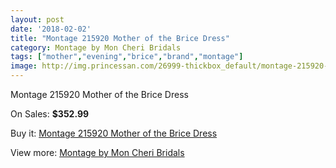 ```yaml
---
layout: post
date: '2018-02-02'
title: "Montage 215920 Mother of the Brice Dress"
category: Montage by Mon Cheri Bridals
tags: ["mother","evening","brice","brand","montage"]
image: http://img.princessan.com/26999-thickbox_default/montage-215920-mother-of-the-brice-dress.jpg
---
```

Montage 215920 Mother of the Brice Dress

On Sales: **$352.99**
<a href="https://www.princessan.com/en/12349-montage-215920-mother-of-the-brice-dress.html"><amp-img layout="responsive" width="600" height="600" src="//img.princessan.com/26999-thickbox_default/montage-215920-mother-of-the-brice-dress.jpg" alt="Montage 215920 Mother of the Brice Dress 0" /></a>
<a href="https://www.princessan.com/en/12349-montage-215920-mother-of-the-brice-dress.html"><amp-img layout="responsive" width="600" height="600" src="//img.princessan.com/27001-thickbox_default/montage-215920-mother-of-the-brice-dress.jpg" alt="Montage 215920 Mother of the Brice Dress 1" /></a>
<a href="https://www.princessan.com/en/12349-montage-215920-mother-of-the-brice-dress.html"><amp-img layout="responsive" width="600" height="600" src="//img.princessan.com/27000-thickbox_default/montage-215920-mother-of-the-brice-dress.jpg" alt="Montage 215920 Mother of the Brice Dress 2" /></a>

Buy it: [Montage 215920 Mother of the Brice Dress](https://www.princessan.com/en/12349-montage-215920-mother-of-the-brice-dress.html "Montage 215920 Mother of the Brice Dress")

View more: [Montage by Mon Cheri Bridals](https://www.princessan.com/en/89- "Montage by Mon Cheri Bridals")